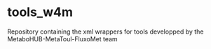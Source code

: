 # tools_w4m
Repository containing the xml wrappers for tools developped by the MetaboHUB-MetaToul-FluxoMet team
